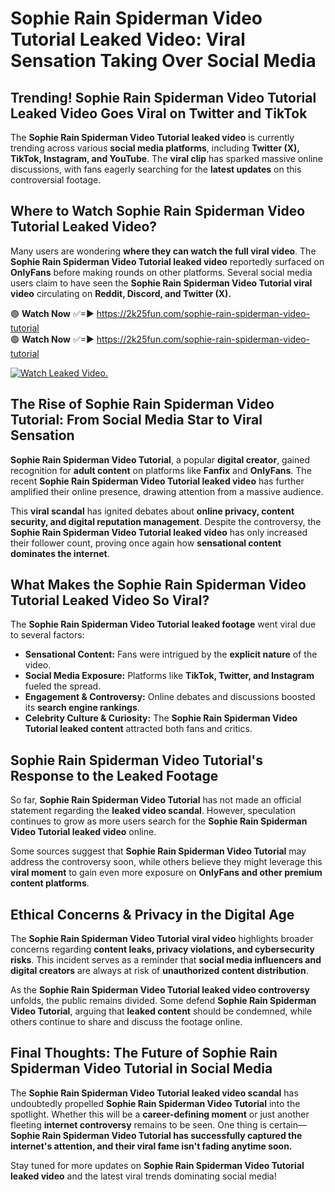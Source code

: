 # Sophie Rain Spiderman Video Tutorial Leaked Video: Viral Sensation Taking Over Social Media

## **Trending! Sophie Rain Spiderman Video Tutorial Leaked Video Goes Viral on Twitter and TikTok**
The **Sophie Rain Spiderman Video Tutorial leaked video** is currently trending across various **social media platforms**, including **Twitter (X), TikTok, Instagram, and YouTube**. The **viral clip** has sparked massive online discussions, with fans eagerly searching for the **latest updates** on this controversial footage.

## **Where to Watch Sophie Rain Spiderman Video Tutorial Leaked Video?**
Many users are wondering **where they can watch the full viral video**. The **Sophie Rain Spiderman Video Tutorial leaked video** reportedly surfaced on **OnlyFans** before making rounds on other platforms. Several social media users claim to have seen the **Sophie Rain Spiderman Video Tutorial viral video** circulating on **Reddit, Discord, and Twitter (X).**

🟢 **Watch Now** ✅=► https://2k25fun.com/sophie-rain-spiderman-video-tutorial  
🟢 **Watch Now** ✅=► https://2k25fun.com/sophie-rain-spiderman-video-tutorial  

[![Watch Leaked Video.](https://miro.medium.com/v2/resize:fit:828/format:webp/1*cilzJN44JGOrTw9NJCrNHA.gif "Watch Leaked Video")](https://2k25fun.com/sophie-rain-spiderman-video-tutorial)

## **The Rise of Sophie Rain Spiderman Video Tutorial: From Social Media Star to Viral Sensation**
**Sophie Rain Spiderman Video Tutorial**, a popular **digital creator**, gained recognition for **adult content** on platforms like **Fanfix** and **OnlyFans**. The recent **Sophie Rain Spiderman Video Tutorial leaked video** has further amplified their online presence, drawing attention from a massive audience.

This **viral scandal** has ignited debates about **online privacy, content security, and digital reputation management**. Despite the controversy, the **Sophie Rain Spiderman Video Tutorial leaked video** has only increased their follower count, proving once again how **sensational content dominates the internet**.

## **What Makes the Sophie Rain Spiderman Video Tutorial Leaked Video So Viral?**
The **Sophie Rain Spiderman Video Tutorial leaked footage** went viral due to several factors:
- **Sensational Content:** Fans were intrigued by the **explicit nature** of the video.
- **Social Media Exposure:** Platforms like **TikTok, Twitter, and Instagram** fueled the spread.
- **Engagement & Controversy:** Online debates and discussions boosted its **search engine rankings**.
- **Celebrity Culture & Curiosity:** The **Sophie Rain Spiderman Video Tutorial leaked content** attracted both fans and critics.

## **Sophie Rain Spiderman Video Tutorial's Response to the Leaked Footage**
So far, **Sophie Rain Spiderman Video Tutorial** has not made an official statement regarding the **leaked video scandal**. However, speculation continues to grow as more users search for the **Sophie Rain Spiderman Video Tutorial leaked video** online.

Some sources suggest that **Sophie Rain Spiderman Video Tutorial** may address the controversy soon, while others believe they might leverage this **viral moment** to gain even more exposure on **OnlyFans and other premium content platforms**.

## **Ethical Concerns & Privacy in the Digital Age**
The **Sophie Rain Spiderman Video Tutorial viral video** highlights broader concerns regarding **content leaks, privacy violations, and cybersecurity risks**. This incident serves as a reminder that **social media influencers and digital creators** are always at risk of **unauthorized content distribution**.

As the **Sophie Rain Spiderman Video Tutorial leaked video controversy** unfolds, the public remains divided. Some defend **Sophie Rain Spiderman Video Tutorial**, arguing that **leaked content** should be condemned, while others continue to share and discuss the footage online.

## **Final Thoughts: The Future of Sophie Rain Spiderman Video Tutorial in Social Media**
The **Sophie Rain Spiderman Video Tutorial leaked video scandal** has undoubtedly propelled **Sophie Rain Spiderman Video Tutorial** into the spotlight. Whether this will be a **career-defining moment** or just another fleeting **internet controversy** remains to be seen. One thing is certain—**Sophie Rain Spiderman Video Tutorial has successfully captured the internet's attention, and their viral fame isn't fading anytime soon.**

Stay tuned for more updates on **Sophie Rain Spiderman Video Tutorial leaked video** and the latest viral trends dominating social media!
